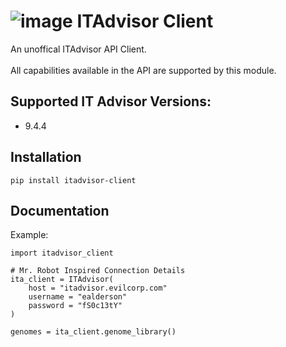 # ![image](https://img.shields.io/badge/pypi-3775A9?style=for-the-badge&logo=pypi&logoColor=white) ITAdvisor Client 
An unoffical ITAdvisor API Client.<br> 
<br>
All capabilities available in the API are supported by this module.

## Supported IT Advisor Versions:
- 9.4.4

## Installation
```
pip install itadvisor-client
```

## Documentation
Example:
```
import itadvisor_client

# Mr. Robot Inspired Connection Details
ita_client = ITAdvisor(
    host = "itadvisor.evilcorp.com"
    username = "ealderson"
    password = "fS0c13tY"
)

genomes = ita_client.genome_library()
```